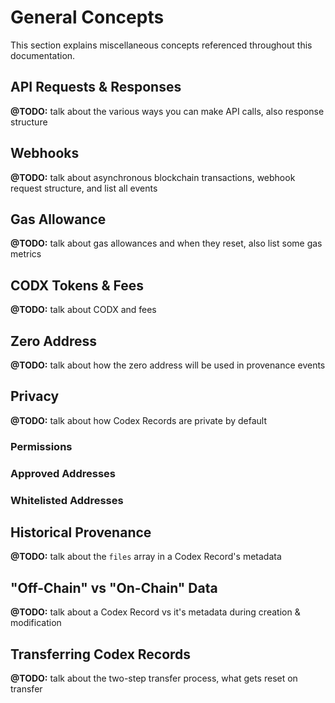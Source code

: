 # General Concepts

This section explains miscellaneous concepts referenced throughout this
documentation.


## API Requests & Responses

**@TODO:** talk about the various ways you can make API calls, also response
structure


## Webhooks

**@TODO:** talk about asynchronous blockchain transactions, webhook request
structure, and list all events


## Gas Allowance

**@TODO:** talk about gas allowances and when they reset, also list some gas metrics


## CODX Tokens & Fees

**@TODO:** talk about CODX and fees


## Zero Address

**@TODO:** talk about how the zero address will be used in provenance events


## Privacy

**@TODO:** talk about how Codex Records are private by default

### Permissions

### Approved Addresses

### Whitelisted Addresses


## Historical Provenance

**@TODO:** talk about the `files` array in a Codex Record's metadata


## "Off-Chain" vs "On-Chain" Data

**@TODO:** talk about a Codex Record vs it's metadata during creation & modification


## Transferring Codex Records

**@TODO:** talk about the two-step transfer process, what gets reset on transfer
